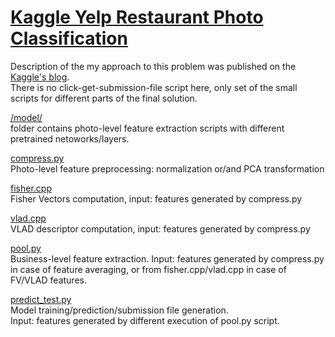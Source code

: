 # [Kaggle Yelp Restaurant Photo Classification](https://www.kaggle.com/c/yelp-restaurant-photo-classification)

Description of the my approach to this problem was published on the [Kaggle's blog](http://blog.kaggle.com/2016/04/28/yelp-restaurant-photo-classification-winners-interview-1st-place-dmitrii-tsybulevskii/).  
There is no click-get-submission-file script here, only set of the small scripts for different parts of the final solution.

[/model/](https://github.com/u1234x1234/kaggle-yelp-restaurant-photo-classification/tree/master/model/21k)  
folder contains photo-level feature extraction scripts with different pretrained netoworks/layers.

[compress.py](https://github.com/u1234x1234/kaggle-yelp-restaurant-photo-classification/blob/master/compress.py)  
Photo-level feature preprocessing: normalization or/and PCA transformation

[fisher.cpp](https://github.com/u1234x1234/kaggle-yelp-restaurant-photo-classification/blob/master/cpp/feature_extractor/fisher.cpp)  
Fisher Vectors computation, input: features generated by compress.py

[vlad.cpp](https://github.com/u1234x1234/kaggle-yelp-restaurant-photo-classification/blob/master/cpp/feature_extractor/vlad.cpp)  
VLAD descriptor computation, input: features generated by compress.py

[pool.py](https://github.com/u1234x1234/kaggle-yelp-restaurant-photo-classification/blob/master/pool.py)  
Business-level feature extraction. Input: features generated by compress.py in case of feature averaging, or from fisher.cpp/vlad.cpp in case of FV/VLAD features.  

[predict_test.py](https://github.com/u1234x1234/kaggle-yelp-restaurant-photo-classification/blob/master/predict_test.py)  
Model training/prediction/submission file generation.  
Input: features generated by different execution of pool.py script.


